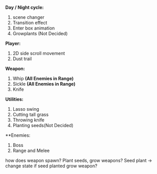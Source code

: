 **Day / Night cycle:**
1. scene changer
2. Transition effect
3. Enter box animation
4. Growplants (Not Decided)

**Player:**
1. 2D side scroll movement
2. Dust trail

**Weapon:**
1. Whip **(All Enemies in Range)**
2. Sickle **(All Enemies in Range)**
3. Knife

**Utilities:**
1. Lasso swing
2. Cutting tall grass
3. Throwing knife
4. Planting seeds(Not Decided)

**Enemies:  
1. Boss
2. Range and Melee

how does weapon spawn?
Plant seeds, grow weapons?
Seed plant -> change state if seed planted grow weapon?